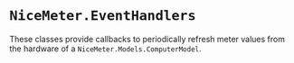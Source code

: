 # `NiceMeter.EventHandlers`
These classes provide callbacks to periodically refresh meter values from the hardware of a `NiceMeter.Models.ComputerModel`.
